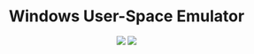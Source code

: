 <h1 align="center">
	Windows User-Space Emulator
</h1>

<p align="center">
	<a href="https://github.com/momo5502/emulator/actions"><img src="https://img.shields.io/github/actions/workflow/status/momo5502/emulator/build.yml?branch=main&label=Build&logo=github"/></a>
	<a href="https://github.com/momo5502/emulator/issues"><img src="https://img.shields.io/github/issues/momo5502/emulator"/></a>
</p>
